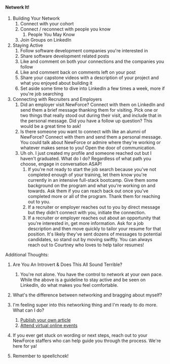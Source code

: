 #### Netwerk It! 

1. Building Your Network
   1. Connect with your cohort
   2. Connect / reconnect with people you know
      1. People You May Know
   3. Join Groups on LinkedIn
2. Staying Active 
   1. Follow software development companies you're interested in
   2. Share software development related posts
   3. Like and comment on both your connections and the companies you follow
   4. Like and comment back on comments left on your post 
   5. Share your capstone videos with a description of your project and what you enjoyed about building it
   6. Set aside some time to dive into LinkedIn a few times a week, more if you're job searching 
3. Connecting with Recruiters and Employers 
   1. Did an employer visit NewForce? Connect with them on LinkedIn and send them a brief message thanking them for visiting. Pick one or two things that really stood out during their visit, and include that in the personal message. Did you have a follow up question? This would be a great time to ask! 
   2. Is there someone you want to connect with like an alumni of NewForce? Connect with them and send them a personal message. You could talk about NewForce or admire where they're working or whatever makes sense to you! Open the door of communication. 
   3. Uh oh. I just created my profile and someone reached out but I haven't graduated. What do I do? Regardless of what path you choose, engage in conversation ASAP! 
      1. If you're not ready to start the job search because you've not completed enough of your training, let them know you're currently in an intensive full-stack bootcamp. Give them some background on the program and what you're working on and towards. Ask them if you can reach back out once you've completed more or all of the program. Thank them for reaching out to you. 
      2. If a recruiter or employer reaches out to you by direct message but they didn't connect with you, initiate the connection. 
      3. If a recruiter or employer reaches out about an opportunity that you're interested in, get more information. Ask for a job description and then move quickly to tailor your resume for that position. It's likely they've sent dozens of messages to potential candidates, so stand out by moving swiftly. You can always reach out to Courtney who loves to help tailor resumes! 

Additional Thoughts: 

1. Are You An Introvert & Does This All Sound Terrible? 
   1. You're not alone. You have the control to network at your own pace. While the above is a guideline to stay active and be seen on LinkedIn, do what makes you feel comfortable. 
2. What's the difference between networking and bragging about myself?
3. I'm feeling super into this networking thing and I'm ready to do more. What can I do?

   1. [Publish your own article](https://www.linkedin.com/help/linkedin/answer/47537/tips-for-writing-articles-on-linkedin?lang=en) 
   2. [Attend virtual online events](https://www.linkedin.com/help/linkedin/answer/123814/find-events-on-linkedin?lang=en) 
4. If you ever get stuck on wording or next steps, reach out to your NewForce staffers who can help guide you through the process. We're here for ya! 
5. Remember to speellchcek! 

